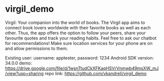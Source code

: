 # virgil_demo

Virgil: Your companion into the world of books.
The Virgil app aims to connect book lovers worldwide with their favorite books as well as each other. Thus, the app offers the option to follow your peers, share your favourite quotes and track your reading habits. Feel free to ask our chatbot for recommendations! Make sure location services for your phone are on and allow permissions to them.

Existing user: username: apptester, password: 1234
Android SDK version: 34.0.0
demo: https://drive.google.com/file/d/1wsnTtudCkXFKaqHSVrVnmwb49msXW_mJ/view?usp=sharing
repo link: https://github.com/vkandreli/virgil_demo

